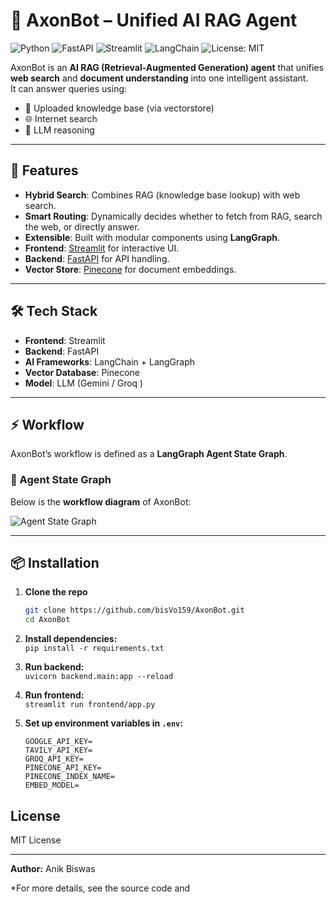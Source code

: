 # 🤖 AxonBot – Unified AI RAG Agent

![Python](https://img.shields.io/badge/python-3.10+-blue.svg)
![FastAPI](https://img.shields.io/badge/FastAPI-0.110+-green)
![Streamlit](https://img.shields.io/badge/Streamlit-1.30+-red)
![LangChain](https://img.shields.io/badge/LangChain-LangGraph-blueviolet)
![License: MIT](https://img.shields.io/badge/License-MIT-yellow.svg)

AxonBot is an **AI RAG (Retrieval-Augmented Generation) agent** that unifies **web search** and **document understanding** into one intelligent assistant.  
It can answer queries using:
- 📂 Uploaded knowledge base (via vectorstore)
- 🌐 Internet search
- 🧠 LLM reasoning

---

## 🚀 Features
- **Hybrid Search**: Combines RAG (knowledge base lookup) with web search.
- **Smart Routing**: Dynamically decides whether to fetch from RAG, search the web, or directly answer.
- **Extensible**: Built with modular components using **LangGraph**.
- **Frontend**: [Streamlit](https://streamlit.io/) for interactive UI.
- **Backend**: [FastAPI](https://fastapi.tiangolo.com/) for API handling.
- **Vector Store**: [Pinecone](https://www.pinecone.io/) for document embeddings.

---

## 🛠️ Tech Stack
- **Frontend**: Streamlit  
- **Backend**: FastAPI  
- **AI Frameworks**: LangChain + LangGraph  
- **Vector Database**: Pinecone  
- **Model**: LLM  (Gemini / Groq )

---

## ⚡ Workflow

AxonBot’s workflow is defined as a **LangGraph Agent State Graph**.

### 🧩 Agent State Graph
Below is the **workflow diagram** of AxonBot:

![Agent State Graph](image/agent_workflow.png)

---

## 📦 Installation

1. **Clone the repo**
   ```bash
   git clone https://github.com/bisVo159/AxonBot.git
   cd AxonBot
2. **Install dependencies:**  
   `pip install -r requirements.txt`

3. **Run backend:**  
   `uvicorn backend.main:app --reload`

4. **Run frontend:**  
   `streamlit run frontend/app.py`

5. **Set up environment variables in `.env`:**

   ```env
   GOOGLE_API_KEY=
   TAVILY_API_KEY=
   GROQ_API_KEY=
   PINECONE_API_KEY=
   PINECONE_INDEX_NAME=
   EMBED_MODEL=

## License

MIT License

---

**Author:** Anik Biswas

*For more details, see the source code and
